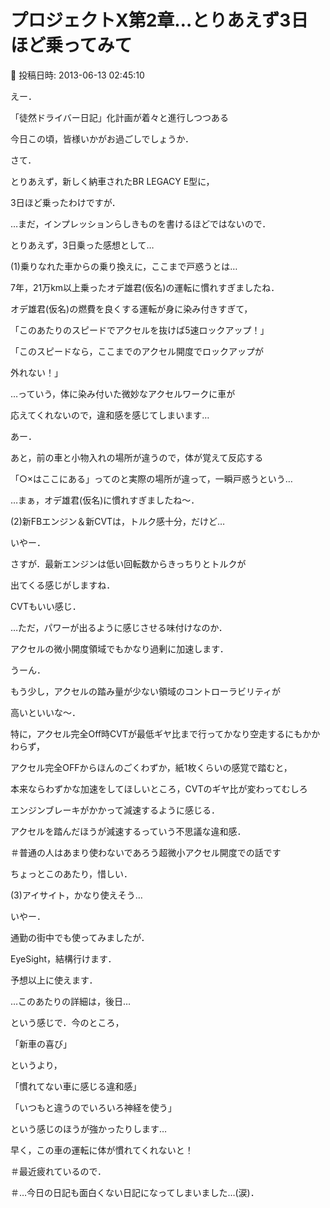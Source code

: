 # プロジェクトX第2章…とりあえず3日ほど乗ってみて

📅 投稿日時: 2013-06-13 02:45:10

えー．





「徒然ドライバー日記」化計画が着々と進行しつつある


今日この頃，皆様いかがお過ごしでしょうか．





さて．


とりあえず，新しく納車されたBR LEGACY E型に，


3日ほど乗ったわけですが．


…まだ，インプレッションらしきものを書けるほどではないので．





とりあえず，3日乗った感想として…





(1)乗りなれた車からの乗り換えに，ここまで戸惑うとは…


7年，21万km以上乗ったオデ雄君(仮名)の運転に慣れすぎましたね．





オデ雄君(仮名)の燃費を良くする運転が身に染み付きすぎて，


「このあたりのスピードでアクセルを抜けば5速ロックアップ！」


「このスピードなら，ここまでのアクセル開度でロックアップが


外れない！」


…っていう，体に染み付いた微妙なアクセルワークに車が


応えてくれないので，違和感を感じてしまいます…





あー．


あと，前の車と小物入れの場所が違うので，体が覚えて反応する


「○×はここにある」ってのと実際の場所が違って，一瞬戸惑うという…





…まぁ，オデ雄君(仮名)に慣れすぎましたね～．





(2)新FBエンジン＆新CVTは，トルク感十分，だけど…





いやー．


さすが．最新エンジンは低い回転数からきっちりとトルクが


出てくる感じがしますね．


CVTもいい感じ．


…ただ，パワーが出るように感じさせる味付けなのか．


アクセルの微小開度領域でもかなり過剰に加速します．


うーん．


もう少し，アクセルの踏み量が少ない領域のコントローラビリティが


高いといいな～．


特に，アクセル完全Off時CVTが最低ギヤ比まで行ってかなり空走するにもかかわらず，


アクセル完全OFFからほんのごくわずか，紙1枚くらいの感覚で踏むと，


本来ならわずかな加速をしてほしいところ，CVTのギヤ比が変わってむしろ


エンジンブレーキがかかって減速するように感じる．


アクセルを踏んだほうが減速するっていう不思議な違和感．


＃普通の人はあまり使わないであろう超微小アクセル開度での話です


ちょっとこのあたり，惜しい．





(3)アイサイト，かなり使えそう…


いやー．


通勤の街中でも使ってみましたが．


EyeSight，結構行けます．


予想以上に使えます．


…このあたりの詳細は，後日…





という感じで．今のところ，


「新車の喜び」


というより，


「慣れてない車に感じる違和感」


「いつもと違うのでいろいろ神経を使う」


という感じのほうが強かったりします…





早く，この車の運転に体が慣れてくれないと！





＃最近疲れているので．


＃…今日の日記も面白くない日記になってしまいました…(涙)．
